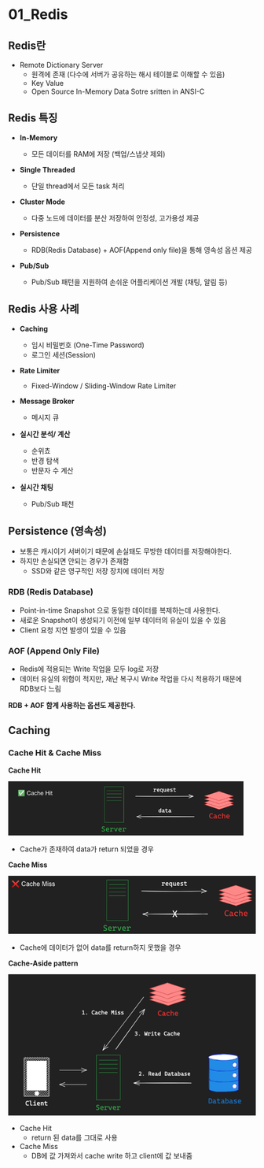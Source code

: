 # 01_Redis



## Redis란

- Remote Dictionary Server
  - 원격에 존재 (다수에 서버가 공유하는 해시 테이블로 이해할 수 있음)
  - Key Value
  - Open Source In-Memory Data Sotre sritten in ANSI-C



## Redis 특징

- **In-Memory**
  - 모든 데이터를 RAM에 저장 (백업/스냅샷 제외)
    
- **Single Threaded**
  - 단일 thread에서 모든 task 처리
    
- **Cluster Mode**
  - 다중 노드에 데이터를 분산 저장하여 안정성, 고가용성 제공
    
- **Persistence**
  - RDB(Redis Database) + AOF(Append only file)을 통해 영속성 옵션 제공
    
- **Pub/Sub**
  - Pub/Sub 패턴을 지원하여 손쉬운 어플리케이션 개발 (채팅, 알림 등)



## Redis 사용 사례

- **Caching**
  - 임시 비밀번호 (One-Time Password)
  - 로그인 세션(Session)
    
- **Rate Limiter**
  - Fixed-Window / Sliding-Window Rate Limiter
    
- **Message Broker**
  - 메시지 큐
    
- **실시간 분석/ 계산**
  - 순위쵸
  - 반경 탐색
  - 반문자 수 계산
    
- **실시간 채팅**
  - Pub/Sub 패천



## Persistence (영속성)

- 보통은 캐시이기 서버이기 때문에 손실돼도 무방한 데이터를 저장해야한다.
- 하지만 손실되면 안되는 경우가 존재함
  - SSD와 같은 영구적인 저장 장치에 데이터 저장

### RDB  (Redis Database)

- Point-in-time Snapshot 으로 동일한 데이터를 복제하는데 사용한다.
- 새로운 Snapshot이 생성되기 이전에 일부 데이터의 유실이 있을 수 있음
- Client 요청 지연 발생이 있을 수 있음

### AOF (Append Only File)

- Redis에 적용되는 Write 작업을 모두 log로 저장
- 데이터 유실의 위험이 적지만, 재난 복구시 Write 작업을 다시 적용하기 때문에 RDB보다 느림

**RDB + AOF 함계 사용하는 옵션도 제공한다.**



## Caching

### Cache Hit & Cache Miss

**Cache Hit**

<img src="./01_Redis.assets/image-20250215173025142.png" alt="image-20250215173025142" style="zoom:67%;" />

- Cache가 존재하여 data가 return 되었을 경우

**Cache Miss**

![image-20250215173059871](./01_Redis.assets/image-20250215173059871.png)

- Cache에 데이터가 없어 data를 return하지 못했을 경우



**Cache-Aside pattern**

![image-20250215173255369](./01_Redis.assets/image-20250215173255369.png)

- Cache Hit 
  - return 된 data를 그대로 사용
- Cache Miss
  - DB에 값 가져와서 cache write 하고 client에 값 보내줌









